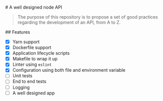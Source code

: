 # A well designed node API

> The purpose of this repository is to propose a set of good practices regarding
> the development of an API, from A to Z.

## Features

-   [x] Yarn support
-   [x] Dockerfile support
-   [x] Application lifecycle scripts
-   [x] Makefile to wrap it up
-   [x] Linter using `eslint`
-   [x] Configuration using both file and environment variable
-   [ ] Unit tests
-   [ ] End to end tests
-   [ ] Logging
-   [ ] A well designed app
